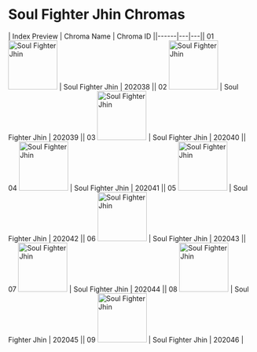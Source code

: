 # Soul Fighter Jhin Chromas

| Index  Preview | Chroma Name | Chroma ID ||------|---|---|| 01  <img src='https://raw.communitydragon.org/latest/plugins/rcp-be-lol-game-data/global/default/v1/champion-chroma-images/202/202038.png' alt='Soul Fighter Jhin' width='100'> | Soul Fighter Jhin | 202038 || 02  <img src='https://raw.communitydragon.org/latest/plugins/rcp-be-lol-game-data/global/default/v1/champion-chroma-images/202/202039.png' alt='Soul Fighter Jhin' width='100'> | Soul Fighter Jhin | 202039 || 03  <img src='https://raw.communitydragon.org/latest/plugins/rcp-be-lol-game-data/global/default/v1/champion-chroma-images/202/202040.png' alt='Soul Fighter Jhin' width='100'> | Soul Fighter Jhin | 202040 || 04  <img src='https://raw.communitydragon.org/latest/plugins/rcp-be-lol-game-data/global/default/v1/champion-chroma-images/202/202041.png' alt='Soul Fighter Jhin' width='100'> | Soul Fighter Jhin | 202041 || 05  <img src='https://raw.communitydragon.org/latest/plugins/rcp-be-lol-game-data/global/default/v1/champion-chroma-images/202/202042.png' alt='Soul Fighter Jhin' width='100'> | Soul Fighter Jhin | 202042 || 06  <img src='https://raw.communitydragon.org/latest/plugins/rcp-be-lol-game-data/global/default/v1/champion-chroma-images/202/202043.png' alt='Soul Fighter Jhin' width='100'> | Soul Fighter Jhin | 202043 || 07  <img src='https://raw.communitydragon.org/latest/plugins/rcp-be-lol-game-data/global/default/v1/champion-chroma-images/202/202044.png' alt='Soul Fighter Jhin' width='100'> | Soul Fighter Jhin | 202044 || 08  <img src='https://raw.communitydragon.org/latest/plugins/rcp-be-lol-game-data/global/default/v1/champion-chroma-images/202/202045.png' alt='Soul Fighter Jhin' width='100'> | Soul Fighter Jhin | 202045 || 09  <img src='https://raw.communitydragon.org/latest/plugins/rcp-be-lol-game-data/global/default/v1/champion-chroma-images/202/202046.png' alt='Soul Fighter Jhin' width='100'> | Soul Fighter Jhin | 202046 |